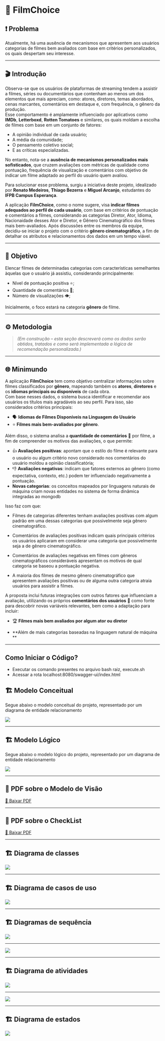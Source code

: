 # 🎥 **FilmChoice**

## ❗️ **Problema**

Atualmente, há uma ausência de mecanismos que apresentem aos usuários categorias de filmes bem avaliados com base em critérios personalizados, os quais despertam seu interesse.

---

## 🎬 **Introdução**

Observa-se que os usuários de plataformas de streaming tendem a assistir a filmes, séries ou documentários que contenham ao menos um dos elementos que mais apreciam, como: atores, diretores, temas abordados, cenas marcantes, comentários em destaque e, com frequência, o gênero da produção.  
Esse comportamento é amplamente influenciado por aplicativos como **IMDb**, **Letterboxd**, **Rotten Tomatoes** e similares, os quais moldam a escolha de filmes com base em um conjunto de fatores:

- A opinião individual de cada usuário;  
- A média da comunidade;  
- O pensamento coletivo social;  
- E as críticas especializadas.

No entanto, nota-se a **ausência de mecanismos personalizados mais sofisticados**, que cruzem avaliações com métricas de qualidade como pontuação, frequência de visualização e comentários com objetivo de indicar um filme adaptado ao perfil do usuário quem avaliou.  

Para solucionar esse problema, surgiu a iniciativa deste projeto, idealizado por **Renato Medeiros**, **Thiago Bezerra** e **Miguel Arcanjo**, estudantes do **IFPB Campus Esperança**.

A aplicação **FilmChoice**, como o nome sugere, visa **indicar filmes adequados ao perfil de cada usuário**, com base em critérios de pontuação e comentários a filmes, considerando as categorias Diretor, Ator, Idioma, Nacionaidade desses Ator e Diretor, e Gênero Cinematográfico dos filmes mais bem-avaliados. Após discussões entre os membros da equipe, decidiu-se iniciar o projeto com o critério **gênero cinematográfico**, a fim de detalhar os atributos e relacionamentos dos dados em um tempo viável.

---

## 🎯 **Objetivo**

Elencar filmes de determinadas categorias com características semelhantes àquelas que o usuário já assistiu, considerando principalmente:

- Nível de pontuação positiva ⭐️;
- Quantidade de comentários 💬;
- Número de visualizações 👁️;

Inicialmente, o foco estará na categoria **gênero** de filme.

---

## ⚙️ **Metodologia**

> *(Em construção – esta seção descreverá como os dados serão obtidos, tratados e como será implementada a lógica de recomendação personalizada.)*

---

## 🌐 **Minimundo**

A aplicação **FilmChoice** tem como objetivo centralizar informações sobre filmes classificados por **gênero**, mapeando também os **atores**, **diretores** e os **idiomas principais ou disponíveis** de cada obra.  
Com base nesses dados, o sistema busca identificar e recomendar aos usuários os títulos mais agradáveis ao seu perfil. Para isso, são considerados critérios principais:

- 🗣️ **Idiomas de Filmes Disponíveis na Linguagem do Usuário**
- ⭐️ **Filmes mais bem-avaliados por gênero**.

Além disso, o sistema analisa a **quantidade de comentários** 💬 por filme, a fim de compreender os motivos das avaliações, o que permite:

- 👍 **Avaliações positivas**: apontam que o estilo do filme é relevante para o usuário ou algum critério novo considerado nos comentários do usuário moldou a opinião classificatória;
- 👎 **Avaliações negativas**: indicam que fatores externos ao gênero (como expectativa, contexto, etc.) podem ter influenciado negativamente a pontuação.
- **Novas categorias**: os conceitos mapeados por linguagens naturais de máquina criam novas entidades no sistema de forma dinâmica integradas ao mongodb

Isso faz com que:

- Filmes de categorias diferentes tenham avaliações positivas com algum padrão em uma dessas categorias que possivelmente seja gênero cinematográfico.

- Comentários de avaliações positivas indicam quais principais critérios os usuários aplicaram em considerar uma categoria que possivelmente seja a de gênero cinematográfico.

- Comentários de avaliações negativas em filmes com gêneros cinematográficos consideráveis apresentam os motivos de qual categoria se baseou a pontuação negativa.

- A maioria dos filmes de mesmo gênero cinematográfico que apresentem avaliações positivas ou de alguma outra categoria atraia usuários para assistir a filmes.



A proposta inclui futuras integrações com outros fatores que influenciam a avaliação, utilizando os próprios **comentários dos usuários** 🧠 como fonte para descobrir novas variáveis relevantes, bem como a adaptação para incluir:

- 🏆 **Filmes mais bem avaliados por algum ator ou diretor**

- **Além de mais categorias baseadas na linguagem natural de máquina **

---

## Como Iniciar o Código?

- Executar os comando presentes no arquivo bash raiz, execute.sh
- Acessar a rota localhost:8080/swagger-ui/index.html

## 🏗 Modelo Conceitual


Segue abaixo o modelo conceitual do projeto, representado por um diagrama de entidade relacionamento

![](https://github.com/o-Arcanjo/FilmChoice/blob/main/imagens/modelo_conceitual.png)

---

## 🏗 Modelo Lógico


Segue abaixo o modelo lógico do projeto, representado por um diagrama de entidade relacionamento

![](https://github.com/o-Arcanjo/FilmChoice/blob/main/imagens/modelo_logico.png)

---

## 📄 PDF sobre o Modelo de Visão 

[📄 Baixar PDF](https://docs.google.com/document/d/1dArilaEAqE509RlqsL51bttrXanPfQEzZjisIZ2EiOE/export?format=pdf
)

---

## 📄 PDF sobre o CheckList

[📄 Baixar PDF](https://docs.google.com/document/d/1bZqhPN_UYVAQLPRtLRI4MqxOH4hNYUYF73RPqBcrR8k/export?format=pdf
)

---

## 🏗 Diagrama de classes

![](https://github.com/o-Arcanjo/FilmChoice/blob/main/imagens/DiagramadeClasses.jpeg)

---

## 🏗 Diagrama de casos de uso

![](https://github.com/o-Arcanjo/FilmChoice/blob/main/imagens/DiagramadeCaso.jpeg)


---


## 🏗 Diagramas de sequência

![](https://github.com/o-Arcanjo/FilmChoice/blob/main/imagens/DiagramaDeSequencias.jpeg)

---

![](https://github.com/o-Arcanjo/FilmChoice/blob/main/imagens/DiagramaDeSequencias2.jpeg)

---


## 🏗 Diagrama de atividades

![](https://github.com/o-Arcanjo/FilmChoice/blob/main/imagens/DiagramaDeAtividade.jpeg)

---

![](https://github.com/o-Arcanjo/FilmChoice/blob/main/imagens/DiagramadeAtividade2.jpeg)

---

## 🏗 Diagrama de estados

![](https://github.com/o-Arcanjo/FilmChoice/blob/main/imagens/DiagramadeEstados.jpeg)


